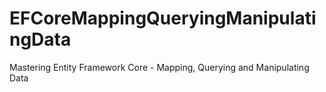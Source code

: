 # EFCoreMappingQueryingManipulatingData
Mastering Entity Framework Core - Mapping, Querying and Manipulating Data
